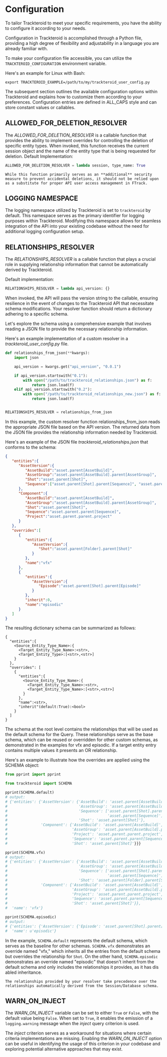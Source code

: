# Configuration

To tailor Trackteroid to meet your specific requirements, you have the ability to configure it according to your needs.

Configuration in Trackteroid is accomplished through a Python file, providing a high degree of flexibility and adjustability in a language you are already familiar with.

To make your configuration file accessible, you can utilize the `TRACKTEROID_CONFIGURATION` environment variable.

Here's an example for Linux with Bash:
```shell
export TRACKTEROID_EXAMPLE=/path/to/my/trackteroid_user_config.py
```

The subsequent section outlines the available configuration options within Trackteroid and explains how to customize them according to your preferences.
Configuration entries are defined in ALL_CAPS style and can store constant values or callables.


## ALLOWED_FOR_DELETION_RESOLVER

The _ALLOWED_FOR_DELETION_RESOLVER_ is a callable function that provides the ability to implement overrides for controlling the deletion of specific entity types. When invoked, this function receives the current session object and the name of the entity type that is being requested for deletion.
Default Implementation:
```python
ALLOWED_FOR_DELETION_RESOLVER = lambda session, type_name: True
```

```{warning}
While this function primarily serves as an **additional** security measure to prevent accidental deletions, it should not be relied upon as a substitute for proper API user access management in FTrack.
```


## LOGGING NAMESPACE

The logging namespace utilized by Trackteroid is set to `trackteroid` by default. This namespace serves as the primary identifier for logging purposes within Trackteroid. Modifying this namespace allows for seamless integration of the API into your existing codebase without the need for additional logging configuration setup.


## RELATIONSHIPS_RESOLVER

The _RELATIONSHIPS_RESOLVER_ is a callable function that plays a crucial role in supplying relationship information that cannot be automatically derived by Trackteroid.

Default implementation:
```python
RELATIONSHIPS_RESOLVER = lambda api_version: {}
```

When invoked, the API will pass the version string to the callable, ensuring resilience in the event of changes to the Trackteroid API that necessitate schema modifications. Your resolver function should return a dictionary adhering to a specific schema.

Let's explore the schema using a comprehensive example that involves reading a JSON file to provide the necessary relationship information.

Here's an example implementation of a custom resolver in a _trackteroid_user_config.py_ file.

```python
def relationships_from_json(**kwargs):
    import json

    api_version = kwargs.get("api_version", "0.0.1")

    if api_version.startswith("0.1"):
        with open("/path/to/trackteroid_relationships.json") as f:
            return json.load(f)
    elif api_version.startswith("0.2"):
        with open("/path/to/trackteroid_relationships_new.json") as f:
            return json.load(f)


RELATIONSHIPS_RESOLVER = relationships_from_json
```
In this example, the custom resolver function relationships_from_json reads the appropriate JSON file based on the API version. The returned data from the JSON file provides the relationship information needed by Trackteroid.

Here's an example of the JSON file _trackteroid_relationships.json_ that conforms to the schema:

```json
{
   "entities":{
      "AssetVersion":{
         "AssetBuild":"asset.parent[AssetBuild]",
         "AssetGroup":"asset.parent[AssetBuild].parent[AssetGroup]",
         "Shot":"asset.parent[Shot]",
         "Sequence":["asset.parent[Shot].parent[Sequence]", "asset.parent[Sequence]"]
      },
      "Component":{
         "AssetBuild":"asset.parent[AssetBuild]",
         "AssetGroup":"asset.parent[AssetBuild].parent[AssetGroup]",
         "Shot":"asset.parent[Shot]",
         "Sequence":"asset.parent.parent[Sequence]",
         "Project":"asset.parent.parent.project"
      }
   },
   "overrides":[
      {
         "entities":{
            "AssetVersion":{
               "Shot":"asset.parent[Folder].parent[Shot]"
            }
         },
         "name":"vfx"
      },
      {
         "entities":{
            "AssetVersion":{
               "Episode":"asset.parent[Shot].parent[Episode]"
            }
         },
         "inherit":0,
         "name":"episodic"
      }
   ]
}
```

The resulting dictionary schema can be summarized as follows:

```
{
  "entities":{
    <Source_Entity_Type_Name>:{
      <Target_Entity_Type_Name>:<str>,
      <Target_Entity_Type>:[<str>,<str>]
    }
  },
  "overrides": [
    {
      "entities":{
        <Source_Entity_Type_Name>:{
          <Target_Entity_Type_Name>:<str>,
          <Target_Entity_Type_Name>:[<str>,<str>]
        }
      },
      "name":<str>,
      "inherit"(default:True):<bool>
    }
  ]
}
```

The schema at the root level contains the relationships that will be used as the default schema for the Query. These relationships serve as the base schema, which can be reused or overridden for other custom schemas, as demonstrated in the examples for vfx and episodic.
If a target entity entry contains multiple values it presents an OR relationship.

Here's an example to illustrate how the overrides are applied using the SCHEMA object:
```python
from pprint import pprint

from trackteroid import SCHEMA

pprint(SCHEMA.default)
# output: 
# {'entities': {'AssetVersion': {'AssetBuild': 'asset.parent[AssetBuild]',
#                                'AssetGroup': 'asset.parent[AssetBuild].parent[AssetGroup]',
#                                'Sequence': ['asset.parent[Shot].parent[Sequence]',
#                                             'asset.parent[Sequence]'],
#                                'Shot': 'asset.parent[Shot]'},
#               'Component': {'AssetBuild': 'asset.parent[AssetBuild]',
#                             'AssetGroup': 'asset.parent[AssetBuild].parent[AssetGroup]',
#                             'Project': 'asset.parent.parent.project',
#                             'Sequence': 'asset.parent.parent[Sequence]',
#                             'Shot': 'asset.parent[Shot]'}}}

pprint(SCHEMA.vfx)
# output: 
# {'entities': {'AssetVersion': {'AssetBuild': 'asset.parent[AssetBuild]',
#                                'AssetGroup': 'asset.parent[AssetBuild].parent[AssetGroup]',
#                                'Sequence': ['asset.parent[Shot].parent[Sequence]',
#                                             'asset.parent[Sequence]'],
#                                'Shot': 'asset.parent[Folder].parent[Shot]'},
#               'Component': {'AssetBuild': 'asset.parent[AssetBuild]',
#                             'AssetGroup': 'asset.parent[AssetBuild].parent[AssetGroup]',
#                             'Project': 'asset.parent.parent.project',
#                             'Sequence': 'asset.parent.parent[Sequence]',
#                             'Shot': 'asset.parent[Shot]'}},
#  'name': 'vfx'}

pprint(SCHEMA.episodic)
# output:
# {'entities': {'AssetVersion': {'Episode': 'asset.parent[Shot].parent[Episode]'}},
#  'name': u'episodic'}
```

In the example, `SCHEMA.default` represents the default schema, which serves as the baseline for other schemas. `SCHEMA.vfx` demonstrates an override named "vfx," which inherits all the entries from the default schema but overrides the relationship for `Shot`. On the other hand, `SCHEMA.episodic` demonstrates an override named "episodic" that doesn't inherit from the default schema and only includes the relationships it provides, as it has dis abled inheritance. 
```{warning}
The relationships provided by your resolver take precedence over the relationships automatically derived from the Session/Database schema.
```


## WARN_ON_INJECT 

The _WARN_ON_INJECT_ variable can be set to either `True` or `False`, with the default value being `False`. When set to `True`, it enables the emission of a `logging.warning` message when the _inject_ query criterion is used.

The _inject_ criterion serves as a workaround for situations where certain criteria implementations are missing. Enabling the _WARN_ON_INJECT_ option can be useful in identifying the usage of this criterion in your codebase and exploring potential alternative approaches that may exist.

